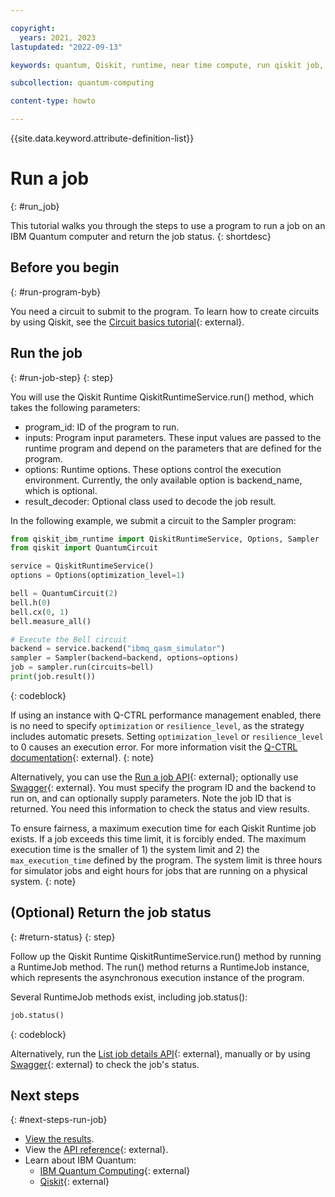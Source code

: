 ```yaml
---

copyright:
  years: 2021, 2023
lastupdated: "2022-09-13"

keywords: quantum, Qiskit, runtime, near time compute, run qiskit job, qiskit job status

subcollection: quantum-computing

content-type: howto

---
```


{{site.data.keyword.attribute-definition-list}}


# Run a job
{: #run_job}

This tutorial walks you through the steps to use a program to run a job on an IBM Quantum computer and return the job status.
{: shortdesc}


## Before you begin
{: #run-program-byb}

You need a circuit to submit to the program. To learn how to create circuits by using Qiskit, see the [Circuit basics tutorial](https://qiskit.org/documentation/tutorials/circuits/01_circuit_basics.html){: external}.


## Run the job
{: #run-job-step}
{: step}


You will use the Qiskit Runtime QiskitRuntimeService.run() method, which takes the following parameters:

- program_id: ID of the program to run.
- inputs: Program input parameters. These input values are passed to the runtime program and depend on the parameters that are defined for the program.
- options: Runtime options. These options control the execution environment. Currently, the only available option is backend_name, which is optional. 
- result_decoder: Optional class used to decode the job result.

In the following example, we submit a circuit to the Sampler program:

```Python
from qiskit_ibm_runtime import QiskitRuntimeService, Options, Sampler
from qiskit import QuantumCircuit

service = QiskitRuntimeService()
options = Options(optimization_level=1)

bell = QuantumCircuit(2)
bell.h(0)
bell.cx(0, 1)
bell.measure_all()

# Execute the Bell circuit
backend = service.backend("ibmq_qasm_simulator")
sampler = Sampler(backend=backend, options=options)
job = sampler.run(circuits=bell)
print(job.result())
```
{: codeblock}

If using an instance with Q-CTRL performance management enabled, there is no need to specify `optimization` or `resilience_level`, as the strategy includes automatic presets. Setting `optimization_level` or `resilience_level` to 0 causes an execution error. For more information visit the [Q-CTRL documentation](https://docs.q-ctrl.com/q-ctrl-embedded){: external}.
{: note}

Alternatively, you can use the [Run a job API](/apidocs/quantum-computing#create-job){: external}; optionally use [Swagger](https://us-east.quantum-computing.cloud.ibm.com/openapi/#/Jobs/create_job){: external}. You must specify the program ID and the backend to run on, and can optionally supply parameters. Note the job ID that is returned. You need this information to check the status and view results.

To ensure fairness, a maximum execution time for each Qiskit Runtime job exists. If a job exceeds this time limit, it is forcibly ended. The maximum execution time is the smaller of 1) the system limit and 2) the `max_execution_time` defined by the program. The system limit is three hours for simulator jobs and eight hours for jobs that are running on a physical system.
{: note}

## (Optional) Return the job status
{: #return-status}
{: step}

Follow up the Qiskit Runtime QiskitRuntimeService.run() method by running a RuntimeJob method. The run() method returns a RuntimeJob instance, which represents the asynchronous execution instance of the program.

Several RuntimeJob methods exist, including job.status():

```Python
job.status()
```
{: codeblock}


Alternatively, run the [List job details API](/apidocs/quantum-computing#get-job-details-jid){: external}, manually or by using [Swagger](https://us-east.quantum-computing.cloud.ibm.com/openapi/#/Jobs/get_job_details_jid){: external} to check the job's status.

## Next steps
{: #next-steps-run-job}

- [View the results](/docs/quantum-computing?topic=quantum-computing-results).
- View the [API reference](/apidocs/quantum-computing/quantum-computing){: external}.
- Learn about IBM Quantum:
    - [IBM Quantum Computing](https://www.ibm.com/quantum-computing/){: external}
    - [Qiskit](https://qiskit.org/){: external}
